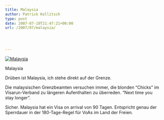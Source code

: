 ```yaml
---
title: Malaysia
author: Patrick Kollitsch
type: post
date: 2007-07-10T21:47:21+00:00
url: /2007/07/malaysia/




---
```

<div class="flickr">
  <a href="http://www.flickr.com/photos/schreibblogade/775874158/" title="Malaysia"><img src="//farm2.static.flickr.com/1014/775874158_5e29362c5b.jpg" alt="Malaysia" /></a></p> 
  
  <p>
    Malaysia
  </p>
</div>

Drüben ist Malaysia, ich stehe direkt auf der Grenze. 

Die malaysischen Grenzbeamten versuchen immer, die blonden &#8220;Chicks&#8221; im Visarun-Verband zu längeren Aufenthalten zu überreden. &#8220;Next time you stay longer&#8221;. 

Sicher. Malaysia hat ein Visa on arrival von 90 Tagen. Entspricht genau der Sperrdauer in der 180-Tage-Regel für VoAs im Land der Freien.